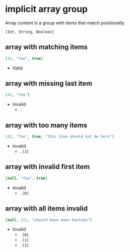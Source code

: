 # implicit array group
Array content is a group with items that match positionally.  
```jsbp
[Int, String, Boolean]
```

## array with matching items
```json
[42, "foo", true]
```
+ Valid

## array with missing last item
```json
[42, "foo"]
```
+ Invalid
    - `.`

## array with too many items
```json
[42, "foo", true, "this item should not be here"]
```
+ Invalid
    - `.[3]`
    
## array with invalid first item
```json
[null, "foo", true]
```
+ Invalid
    - `.[0]`
    
## array with all items invalid
```json
[null, 111, "should have been boolean"]
```
+ Invalid
    - `.[0]`
    - `.[1]`
    - `.[2]`